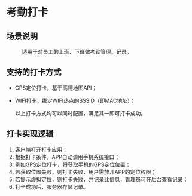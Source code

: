 # 考勤打卡

## 场景说明

　　　适用于对员工的上班、下班做考勤管理、记录。

## 支持的打卡方式

* GPS定位打卡，基于高德地图API；

* WIFI打卡，绑定WIFI热点的BSSID（即MAC地址）；

  以上打卡方式均可以同时配置，满足其一即可打卡成功。

## 打卡实现逻辑

1. 客户端打开打卡应用；
2. 根据打卡条件，APP自动调用手机系统接口；
3. 例如GPS定位打卡，将获取手机的GPS定位位置；
4. 若获取位置失败，则打卡失败，用户需放开APP的定位权限；
5. 若提示虚拟定位，则打卡失败，并记录此信息，管理员可在后台查看记录；
6. 打卡成功后，服务器存储记录。